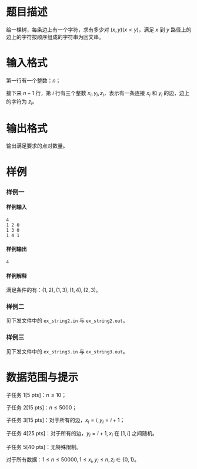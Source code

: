 
# 题目描述

给一棵树，每条边上有一个字符，求有多少对 $(x,y)(x<y)$，满足 $x$ 到 $y$ 路径上的边上的字符按顺序组成的字符串为回文串。

# 输入格式

第一行有一个整数：$n$；

接下来 $n-1$ 行，第 $i$ 行有三个整数 $x_i,y_i,z_i$，表示有一条连接 $x_i$ 和 $y_i$ 的边，边上的字符为 $z_i$。

# 输出格式

输出满足要求的点对数量。

# 样例

### 样例一

#### 样例输入

```plain
4
1 2 0
1 3 0
1 4 1
```

#### 样例输出

```plain
4
```

#### 样例解释

满足条件的有：$(1,2),(1,3),(1,4),(2,3)$。

### 样例二

见下发文件中的 `ex_string2.in` 与 `ex_string2.out`。
### 样例三

见下发文件中的 `ex_string3.in` 与 `ex_string3.out`。

# 数据范围与提示

子任务 $1[5\ \text{pts}]$：$n\leq 10$；

子任务 $2[15\ \text{pts}]$：$n\leq 5000$；

子任务 $3[15\ \text{pts}]$：对于所有的边，$x_i=i,y_i=i+1$；

子任务 $4[25\ \text{pts}]$：对于所有的边，$y_i=i+1,x_i$ 在 $[1,i]$ 之间随机。

子任务 $5[40\ \text{pts}]$：无特殊限制。

对于所有数据：$1\leq n\leq 50000,1\leq x_i,y_i\leq n,z_i\in\{0,1\}$。

